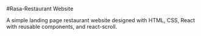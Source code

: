 #Rasa-Restaurant Website

A simple landing page restaurant website designed with HTML, CSS, React with reusable components, and react-scroll.
